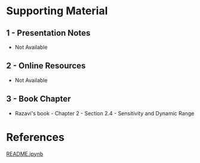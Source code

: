 # Supporting Material

## 1 - Presentation Notes

- Not Available

## 2 - Online Resources

- Not Available

## 3 - Book Chapter

- Razavi's book - Chapter 2 - Section 2.4 - Sensitivity and Dynamic Range

# References

[README.ipynb](README.ipynb)

